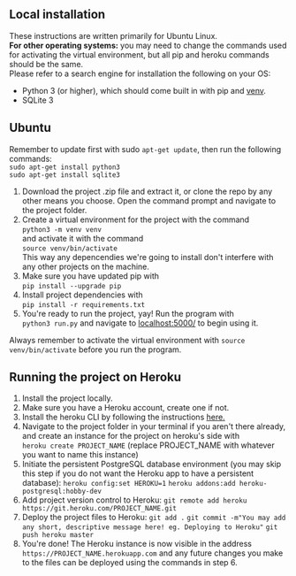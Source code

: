 ## Local installation

These instructions are written primarily for Ubuntu Linux.  
**For other operating systems:** you may need to change the commands used for activating the virtual environment, but all pip and heroku commands should be the same.  
Please refer to a search engine for installation the following on your OS:  
- Python 3 (or higher), which should come built in with pip and [venv](https://docs.python.org/3/tutorial/venv.html).  
- SQLite 3  

## Ubuntu

Remember to update first with sudo `apt-get update`, then run the following commands:  
`sudo apt-get install python3`  
`sudo apt-get install sqlite3`  

1. Download the project .zip file and extract it, or clone the repo by any other means you choose. Open the command prompt and navigate to the project folder.
2. Create a virtual environment for the project with the command  
`python3 -m venv venv`  
and activate it with the command  
`source venv/bin/activate`  
This way any depencendies we're going to install don't interfere with any other projects on the machine.  
3. Make sure you have updated pip with  
`pip install --upgrade pip`
4. Install project dependencies with  
`pip install -r requirements.txt`
5. You're ready to run the project, yay! Run the program with  
`python3 run.py` and navigate to [localhost:5000/](localhost:5000) to begin using it.


Always remember to activate the virtual environment with `source venv/bin/activate` before you run the program.


## Running the project on Heroku

1. Install the project locally.  
2. Make sure you have a Heroku account, create one if not.  
3. Install the heroku CLI by following the instructions [here.](https://devcenter.heroku.com/articles/heroku-cli)  
4. Navigate to the project folder in your terminal if you aren't there already, and create an instance for the project on heroku's side with  
`heroku create PROJECT_NAME` (replace PROJECT_NAME with whatever you want to name this instance)
5. Initiate the persistent PostgreSQL database environment (you may skip this step if you do not want the Heroku app to have a persistent database):
`heroku config:set HEROKU=1`
`heroku addons:add heroku-postgresql:hobby-dev`  
6. Add project version control to Heroku:
`git remote add heroku https://git.heroku.com/PROJECT_NAME.git`  
7. Deploy the project files to Heroku:
`git add .`
`git commit -m"You may add any short, descriptive message here! eg. Deploying to Heroku"`
`git push heroku master`
8. You're done! The Heroku instance is now visible in the address `https://PROJECT_NAME.herokuapp.com` and any future changes you make to the files can be deployed using the commands in step 6.